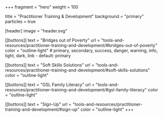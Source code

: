 +++
fragment = "hero"
weight = 100

title = "Practitioner Training & Development"
background = "primary"
particles = true

[header]
  image = "header.svg"

[[buttons]]
  text = "Bridges out of Poverty"
  url = "tools-and-resources/practitioner-training-and-development/#bridges-out-of-poverty"
  color = "outline-light" # primary, secondary, success, danger, warning, info, light, dark, link - default: primary

[[buttons]]
  text = "Soft Skills Solutions"
  url = "tools-and-resources/practitioner-training-and-development/#soft-skills-solutions"
  color = "outline-light"

[[buttons]]
  text = "GSL Family Literacy"
  url = "tools-and-resources/practitioner-training-and-development/#gsl-family-literacy"
  color = "outline-light"

[[buttons]]
  text = "Sign-Up"
  url = "tools-and-resources/practitioner-training-and-development/#sign-up"
  color = "outline-light"
+++

<!--more-->


